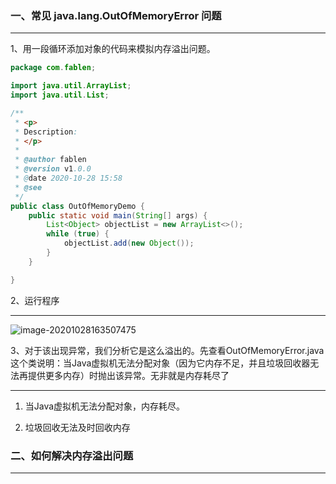 ### 一、常见 java.lang.OutOfMemoryError 问题

------

1、用一段循环添加对象的代码来模拟内存溢出问题。

```java
package com.fablen;

import java.util.ArrayList;
import java.util.List;

/**
 * <p>
 * Description:
 * </p>
 *
 * @author fablen
 * @version v1.0.0
 * @date 2020-10-28 15:58
 * @see
 */
public class OutOfMemoryDemo {
    public static void main(String[] args) {
        List<Object> objectList = new ArrayList<>();
        while (true) {
            objectList.add(new Object());
        }
    }

}

```



2、运行程序

------

![image-20201028163507475](D:\IdeaProjects\jvm\docs\images\OutOfMemoryError.png)



3、对于该出现异常，我们分析它是这么溢出的。先查看OutOfMemoryError.java这个类说明：当Java虚拟机无法分配对象（因为它内存不足，并且垃圾回收器无法再提供更多内存）时抛出该异常。无非就是内存耗尽了

------

1. 当Java虚拟机无法分配对象，内存耗尽。

2. 垃圾回收无法及时回收内存

	

### 二、如何解决内存溢出问题

------





